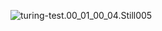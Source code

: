 ![turing-test.00_01_00_04.Still005](https://i.imgur.com/2sxQYc4.jpg "turing-test.00_01_00_04.Still005")